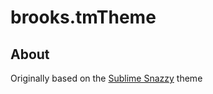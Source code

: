 # brooks.tmTheme

## About

Originally based on the [Sublime Snazzy][snazzyUrl] theme

[snazzyUrl]: https://github.com/greggb/sublime-snazzy
